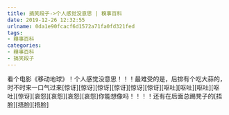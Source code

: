 ```yaml
---
title: 搞笑段子->个人感觉没意思 | 糗事百科
date: 2019-12-26 12:32:55
urlname: 0da1e90fcacf6d1572a71fa0fd321fed
tags: 
- 糗事百科
categories:
- 糗事百科
- 搞笑段子
---
```

看个电影《移动地球》！个人感觉没意思！！！最难受的是，后排有个吃大蒜的，时不时来一口气过来[惊讶][惊讶][惊讶][惊讶][惊讶][惊讶][呕吐][呕吐][呕吐][呕吐][惊讶][哀怨][哀怨][哀怨][哀怨]你能想像吗！！！！还有在后面总踢凳子的[捂脸][捂脸][捂脸]


